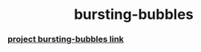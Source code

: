 <h1 align="center">
    bursting-bubbles
</h1>

### [project bursting-bubbles link](https://romkevi4.github.io/bursting-bubbles)